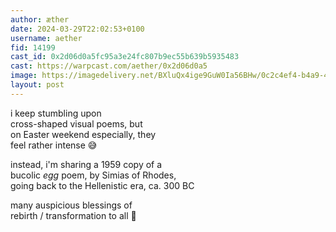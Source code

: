 ```yaml
---
author: æther
date: 2024-03-29T22:02:53+0100
username: aether
fid: 14199
cast_id: 0x2d06d0a5fc95a3e24fc807b9ec55b639b5935483
cast: https://warpcast.com/aether/0x2d06d0a5
image: https://imagedelivery.net/BXluQx4ige9GuW0Ia56BHw/0c2c4ef4-b4a9-4abe-6f8c-ead8d3345f00/original
layout: post
---
```

i keep stumbling upon  
cross-shaped visual poems, but  
on Easter weekend especially, they   
feel rather intense 😅   
  
instead, i'm sharing a 1959 copy of a  
bucolic *egg* poem, by Simias of Rhodes,   
going back to the Hellenistic era, ca. 300 BC  
  
many auspicious blessings of  
rebirth / transformation to all 🌷  

<img src='https://imagedelivery.net/BXluQx4ige9GuW0Ia56BHw/0c2c4ef4-b4a9-4abe-6f8c-ead8d3345f00/original' alt='' referrerpolicy='no-referrer'/>